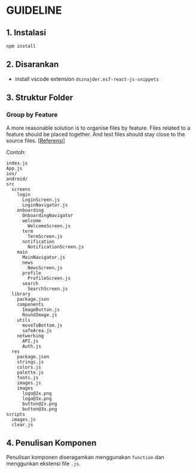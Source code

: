 # GUIDELINE

## 1. Instalasi

```
npm install
```

## 2. Disarankan

- install vscode extension ```dsznajder.es7-react-js-snippets```

## 3. Struktur Folder

### Group by Feature

A more reasonable solution is to organise files by feature. Files related to a feature should be placed together. And test files should stay close to the source files.
[[Referensi](https://www.freecodecamp.org/news/how-to-structure-your-project-and-manage-static-resources-in-react-native-6f4cfc947d92/)]

Contoh:
```
index.js
App.js
ios/
android/
src
  screens
    login
      LoginScreen.js
      LoginNavigator.js
    onboarding
      OnboardingNavigator    
      welcome 
        WelcomeScreen.js
      term
        TermScreen.js
      notification
        NotificationScreen.js
    main
      MainNavigator.js
      news
        NewsScreen.js
      profile
        ProfileScreen.js
      search
        SearchScreen.js
  library
    package.json
    components
      ImageButton.js
      RoundImage.js
    utils
      moveToBottom.js
      safeArea.js
    networking
      API.js
      Auth.js
  res
    package.json
    strings.js
    colors.js
    palette.js
    fonts.js
    images.js
    images
      logo@2x.png
      logo@3x.png
      button@2x.png
      button@3x.png
scripts
  images.js
  clear.js
```

## 4. Penulisan Komponen

Penulisan komponen diseragamkan menggunakan ```function``` dan menggunkan ekstensi file ```.js```.